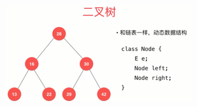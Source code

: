 ![无法加载图片](https://github.com/Ywfy/Learning-Data-Structure/blob/master/Binary%20Search%20Tree/BinaryTree.png)<br>
